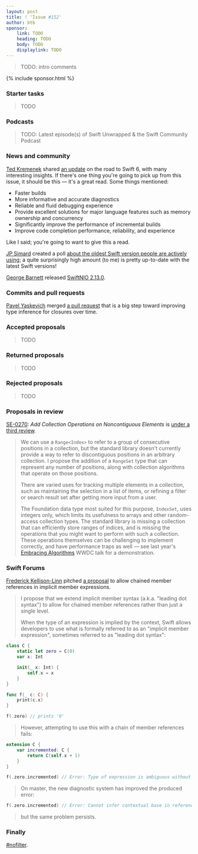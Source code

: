 ```yaml
---
layout: post
title: ! 'Issue #152'
author: btb
sponsor:
    link: TODO
    heading: TODO
    body: TODO
    displaylink: TODO
---
```


> TODO: intro comments

<!--excerpt-->

{% include sponsor.html %}

### Starter tasks

> TODO

### Podcasts

> TODO: Latest episode(s) of Swift Unwrapped & the Swift Community Podcast

### News and community

[Ted Kremenek](https://twitter.com/tkremenek) shared [an update](https://forums.swift.org/t/on-the-road-to-swift-6/32862)
on the road to Swift 6, with many interesting insights. If there's one thing
you're going to pick up from this issue, it should be this — it's a great read.
Some things mentioned:

- Faster builds
- More informative and accurate diagnostics
- Reliable and fluid debugging experience
- Provide excellent solutions for major language features such as memory
ownership and concurrency
- Significantly improve the performance of incremental builds
- Improve code completion performance, reliability, and experience

Like I said; you're going to want to give this a read.

[JP Simard](https://twitter.com/simjp) created a poll [about the oldest Swift version people are actively using](https://twitter.com/simjp/status/1218613429881040897);
a quite surprisingly high amount (to me) is pretty up-to-date with the latest
Swift versions!

[George Barnett](https://twitter.com/glbrntt) released [SwiftNIO 2.13.0](https://github.com/apple/swift-nio/releases/tag/2.13.0).

### Commits and pull requests

[Pavel Yaskevich](https://twitter.com/pyaskevich) merged [a pull request](https://github.com/apple/swift/pull/28837)
that is a big step toward improving type inference for closures over time.

### Accepted proposals

> TODO

### Returned proposals

> TODO

### Rejected proposals

> TODO

### Proposals in review

[SE-0270](https://github.com/apple/swift-evolution/blob/master/proposals/0270-rangeset-and-collection-operations.md): *Add Collection Operations on Noncontiguous Elements* is [under a third review](https://forums.swift.org/t/se-0270-review-3-add-collection-operations-on-noncontiguous-elements/32839).

> We can use a `Range<Index>` to refer to a group of consecutive positions in a
collection, but the standard library doesn't currently provide a way to refer
to discontiguous positions in an arbitrary collection. I propose the addition
of a `RangeSet` type that can represent any number of positions, along with
collection algorithms that operate on those positions.
>
> There are varied uses for tracking multiple elements in a collection, such as
maintaining the selection in a list of items, or refining a filter or search
result set after getting more input from a user.
>
> The Foundation data type most suited for this purpose, `IndexSet`, uses
integers only, which limits its usefulness to arrays and other random-access
collection types. The standard library is missing a collection that can
efficiently store ranges of indices, and is missing the operations that you
might want to perform with such a collection. These operations themselves can
be challenging to implement correctly, and have performance traps as well — see
last year's [Embracing Algorithms](https://developer.apple.com/videos/wwdc/2018/?id=223)
WWDC talk for a demonstration.

### Swift Forums

[Frederick Kellison-Linn](https://twitter.com/jumhyn) pitched [a proposal](https://forums.swift.org/t/allow-chained-member-references-in-implicit-member-expressions/32829)
to allow chained member references in implicit member expressions.

> I propose that we extend implicit member syntax (a.k.a. "leading dot syntax")
to allow for chained member references rather than just a single level.
>
> When the type of an expression is implied by the context, Swift allows
developers to use what is formally referred to as an "implicit member
expression", sometimes referred to as "leading dot syntax":

```swift
class C {
    static let zero = C(0)
    var x: Int

    init(_ x: Int) {
        self.x = x
    }
}

func f(_ c: C) {
    print(c.x)
}

f(.zero) // prints '0'
```

> However, attempting to use this with a chain of member references fails:

```swift
extension C {
    var incremented: C {
        return C(self.x + 1)
    }
}

f(.zero.incremented) // Error: Type of expression is ambiguous without more context
```

> On master, the new diagnostic system has improved the produced error:

```swift
f(.zero.incremented) // Error: Cannot infer contextual base in reference to member 'zero'
```

> but the same problem persists.

### Finally

[#nofilter](https://twitter.com/jckarter/status/1217861938136276993).
